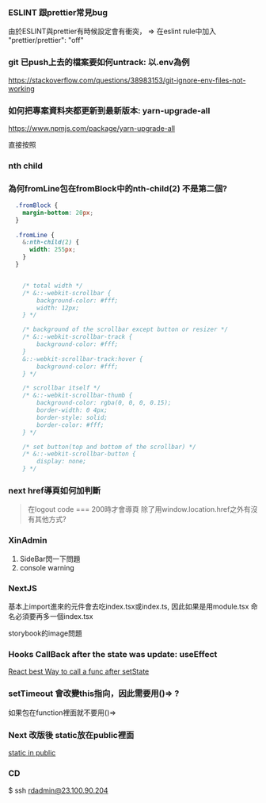 ### ESLINT 跟prettier常見bug
由於ESLINT與prettier有時候設定會有衝突，
=> 在eslint rule中加入
"prettier/prettier": "off"

### git 已push上去的檔案要如何untrack: 以.env為例
https://stackoverflow.com/questions/38983153/git-ignore-env-files-not-working


### 如何把專案資料夾都更新到最新版本: yarn-upgrade-all
https://www.npmjs.com/package/yarn-upgrade-all

直接按照

### nth child


### 為何fromLine包在fromBlock中的nth-child(2) 不是第二個?
```css
  .fromBlock {
    margin-bottom: 20px;
  }
  
  .fromLine {
    &:nth-child(2) {
      width: 255px;
    }
  }
```


```css

    /* total width */
    /* &::-webkit-scrollbar {
        background-color: #fff;
        width: 12px;
    } */

    /* background of the scrollbar except button or resizer */
    /* &::-webkit-scrollbar-track {
        background-color: #fff;
    }
    &::-webkit-scrollbar-track:hover {
        background-color: #fff;
    } */

    /* scrollbar itself */
    /* &::-webkit-scrollbar-thumb {
        background-color: rgba(0, 0, 0, 0.15);
        border-width: 0 4px;
        border-style: solid;
        border-color: #fff;
    } */

    /* set button(top and bottom of the scrollbar) */
    /* &::-webkit-scrollbar-button {
        display: none;
    } */


```

### next href導頁如何加判斷
> 在logout code === 200時才會導頁
除了用window.location.href之外有沒有其他方式?


### XinAdmin 
1. SideBar閃一下問題
2. console warning

### NextJS 
基本上import進來的元件會去吃index.tsx或index.ts, 因此如果是用module.tsx 命名必須要再多一個index.tsx

storybook的image問題


### Hooks CallBack after the state was update: useEffect
<a href="https://spectrum.chat/react/general/react-hooks-best-way-to-call-a-fn-after-setstate~da2e457d-4d26-4133-8910-44c66c247f7e"> React best Way to call a func after setState</a>

### setTimeout 會改變this指向，因此需要用()=> ?
如果包在function裡面就不要用()=>

### Next 改版後 static放在public裡面
<a href="https://github.com/zeit/next.js/blob/master/errors/static-dir-deprecated.md">static in public </a>


### CD
$ ssh rdadmin@23.100.90.204
